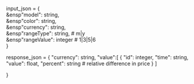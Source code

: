 input_json = { \
&ensp"model": string, \
&ensp"color": string, \
&ensp"currency": string, \
&ensp"rangeType": string, # m|y \
&ensp"rangeValue": integer # 1|3|5|6 \
}

response_json = {
  "currency": string,
  "value":[
    {
      "id": integer,
      "time": string,
      "value": float,
      "percent": string # relative difference in price
    }
  ]

}
